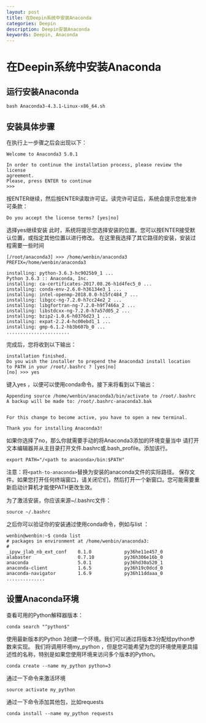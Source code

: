 ```yaml
---
layout: post
title: 在Deepin系统中安装Anaconda
categories: Deepin
description: Deepin安装Anaconda
keywords: Deepin, Anaconda
---
```

# 在Deepin系统中安装Anaconda
## 运行安装Anaconda
```
bash Anaconda3-4.3.1-Linux-x86_64.sh
```
## 安装具体步骤
在执行上一步骤之后会出现以下：
```
Welcome to Anaconda3 5.0.1

In order to continue the installation process, please review the license
agreement.
Please, press ENTER to continue
>>> 
```
按ENTER继续，然后按ENTER读取许可证。读完许可证后，系统会提示您批准许可条款：
```
Do you accept the license terms? [yes|no]
```
选择yes继续安装
此时，系统将提示您选择安装的位置。您可以按ENTER接受默认位置，或指定其他位置以进行修改。
在这里我选择了其它路径的安装，安装过程需要一些时间
```
[/root/anaconda3] >>> /home/wenbin/anaconda3
PREFIX=/home/wenbin/anaconda3

installing: python-3.6.3-hc9025b9_1 ...
Python 3.6.3 :: Anaconda, Inc.
installing: ca-certificates-2017.08.26-h1d4fec5_0 ...
installing: conda-env-2.6.0-h36134e3_1 ...
installing: intel-openmp-2018.0.0-h15fc484_7 ...
installing: libgcc-ng-7.2.0-h7cc24e2_2 ...
installing: libgfortran-ng-7.2.0-h9f7466a_2 ...
installing: libstdcxx-ng-7.2.0-h7a57d05_2 ...
installing: bzip2-1.0.6-h0376d23_1 ...
installing: expat-2.2.4-hc00ebd1_1 ...
installing: gmp-6.1.2-hb3b607b_0 ...
.......................
```
完成后，您将收到以下输出：
```
installation finished.
Do you wish the installer to prepend the Anaconda3 install location
to PATH in your /root/.bashrc ? [yes|no]
[no] >>> yes
```
键入yes ，以便可以使用conda命令。接下来将看到以下输出：
```
Appending source /home/wenbin/anaconda3/bin/activate to /root/.bashrc
A backup will be made to: /root/.bashrc-anaconda3.bak


For this change to become active, you have to open a new terminal.

Thank you for installing Anaconda3!
```
如果你选择了no，那么你就需要手动的将Anaconda3添加的环境变量当中
请打开文本编辑器并从主目录打开文件.bashrc或.bash_profile。添加该行。
```
export PATH="/<path to anaconda>/bin:$PATH"
```
注意：将``<path-to-anaconda>``替换为安装的anaconda文件的实际路径。
保存文件。如果您打开任何终端窗口，请关闭它们，然后打开一个新窗口。您可能需要重新启动计算机才能使PATH更改生效。

为了激活安装，你应该来源~/.bashrc文件：
```
source ~/.bashrc
```
之后你可以验证你的安装通过使用conda命令，例如与list ：
```
wenbin@wenbin:~$ conda list
# packages in environment at /home/wenbin/anaconda3:
#
_ipyw_jlab_nb_ext_conf    0.1.0            py36he11e457_0  
alabaster                 0.7.10           py36h306e16b_0  
anaconda                  5.0.1            py36hd30a520_1  
anaconda-client           1.6.5            py36h19c0dcd_0  
anaconda-navigator        1.6.9            py36h11ddaaa_0 
..............
```
## 设置Anaconda环境
查看可用的Python解释器版本：
```
conda search "^python$"
```
使用最新版本的Python 3创建一个环境。我们可以通过将版本3分配给python参数来实现。 我们将调用环境my_python ，但是您可能希望为您的环境使用更具描述性的名称，特别是如果您使用环境来访问多个版本的Python。
```
conda create --name my_python python=3
```
通过一下命令来激活环境
```
source activate my_python
```
通过一下命令添加其他包，比如requests
```
conda install --name my_python requests
```